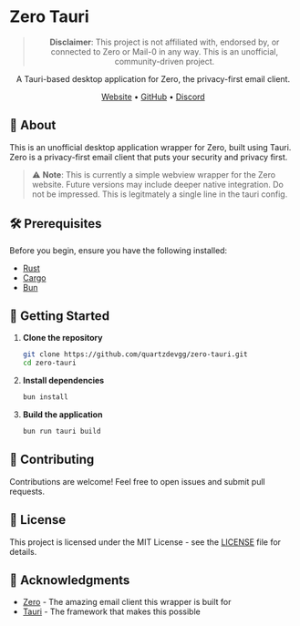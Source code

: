 # Zero Tauri

<div align="center">

> **Disclaimer**: This project is not affiliated with, endorsed by, or connected to Zero or Mail-0 in any way. This is an unofficial, community-driven project.

A Tauri-based desktop application for Zero, the privacy-first email client.

[Website](https://0.email) • [GitHub](https://github.com/Mail-0/Zero) • [Discord](https://discord.gg/0email)

</div>

## 🚀 About

This is an unofficial desktop application wrapper for Zero, built using Tauri. Zero is a privacy-first email client that puts your security and privacy first.

> ⚠️ **Note**: This is currently a simple webview wrapper for the Zero website. Future versions may include deeper native integration.
> Do not be impressed. This is legitmately a single line in the tauri config.

## 🛠️ Prerequisites

Before you begin, ensure you have the following installed:
- [Rust](https://www.rust-lang.org/tools/install)
- [Cargo](https://doc.rust-lang.org/cargo/getting-started/installation.html)
- [Bun](https://bun.sh)

## 🚀 Getting Started

1. **Clone the repository**
   ```bash
   git clone https://github.com/quartzdevgg/zero-tauri.git
   cd zero-tauri
   ```

2. **Install dependencies**
   ```bash
   bun install
   ```

3. **Build the application**
   ```bash
   bun run tauri build
   ```

## 🤝 Contributing

Contributions are welcome! Feel free to open issues and submit pull requests.

## 📝 License

This project is licensed under the MIT License - see the [LICENSE](LICENSE) file for details.

## 🙏 Acknowledgments

- [Zero](https://0.email) - The amazing email client this wrapper is built for
- [Tauri](https://tauri.app) - The framework that makes this possible 